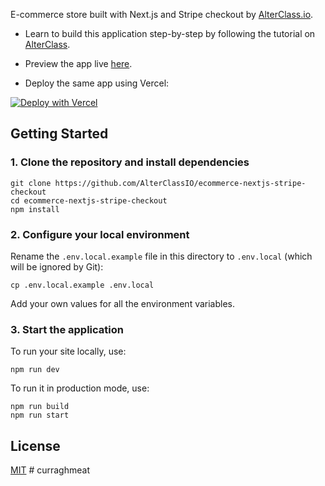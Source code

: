E-commerce store built with Next.js and Stripe checkout by [AlterClass.io](https://alterclass.io).

- Learn to build this application step-by-step by following the tutorial on [AlterClass](https://alterclass.io/tutorials/create-an-ecommerce-website-with-nextjs-and-stripe).

- Preview the app live [here](https://myplantshop.vercel.app/).

- Deploy the same app using Vercel:

[![Deploy with Vercel](https://vercel.com/button)](https://vercel.com/new/git/external?repository-url=https://github.com/AlterClassIO/ecommerce-nextjs-stripe-checkout&project-name=eCommerce+Store+by+AlterClass&repository-name=eCommerce+Store+by+AlterClass)

## Getting Started

### 1. Clone the repository and install dependencies

```
git clone https://github.com/AlterClassIO/ecommerce-nextjs-stripe-checkout
cd ecommerce-nextjs-stripe-checkout
npm install
```

### 2. Configure your local environment

Rename the `.env.local.example` file in this directory to `.env.local` (which will
be ignored by Git):

```
cp .env.local.example .env.local
```

Add your own values for all the environment variables.

### 3. Start the application

To run your site locally, use:

```
npm run dev
```

To run it in production mode, use:

```
npm run build
npm run start
```

## License

[MIT](https://github.com/AlterClassIO/ecommerce-nextjs-stripe-checkout/blob/master/LICENSE)
#   c u r r a g h m e a t  
 